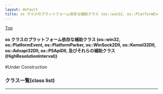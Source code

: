 ```yaml
---
layout: default
title: os クラスのプラットフォーム依存な補助クラス (os::win32, os::PlatformEvent, os::PlatformParker, os::WinSock2Dll, os::Kernel32Dll, os::Advapi32Dll, os::PSApiDll, 及びそれらの補助クラス(HighResolutionInterval))
---
```

[Top](../index.html)

#### os クラスのプラットフォーム依存な補助クラス (os::win32, os::PlatformEvent, os::PlatformParker, os::WinSock2Dll, os::Kernel32Dll, os::Advapi32Dll, os::PSApiDll, 及びそれらの補助クラス(HighResolutionInterval))

#Under Construction


### クラス一覧(class list)



---
